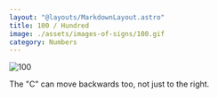 ```yaml
---
layout: "@layouts/MarkdownLayout.astro"
title: 100 / Hundred
image: ./assets/images-of-signs/100.gif
category: Numbers
---
```


![100](@signs/100.gif)

The "C" can move backwards too, not just to the right.
